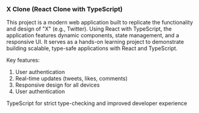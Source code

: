 ### X Clone (React Clone with TypeScript)

This project is a modern web application built to replicate the functionality and design of "X" (e.g., Twitter). Using React with TypeScript, the application features dynamic components, state management, and a responsive UI. It serves as a hands-on learning project to demonstrate building scalable, type-safe applications with React and TypeScript.

Key features:

<ol>
  <li>User authentication</li>
  <li>Real-time updates (tweets, likes, comments)</li>
  <li>Responsive design for all devices</li>
  <li>User authentication</li>
</ol>






TypeScript for strict type-checking and improved developer experience
